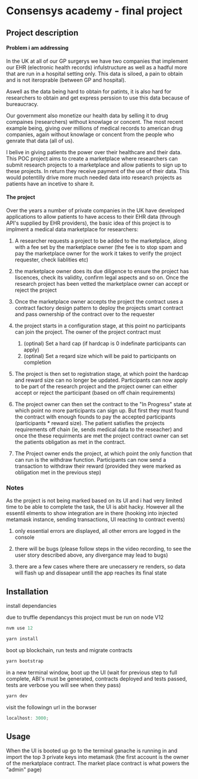 # Consensys academy - final project

## Project description

#### Problem i am addressing

In the UK at all of our GP surgerys we have two companies that implement our EHR (electronic health records) infulstructure as well as a hadful more that are run in a hospital setting only. This data is siloed, a pain to obtain and is not iteroprable (between GP and hospital).

Aswell as the data being hard to obtain for patints, it is also hard for researchers to obtain and get express perssion to use this data because of bureaucracy.

Our government also monetize our health data by selling it to drug compaines (researchers) without knowlage or concent. The most recent example being, giving over millions of medical records to american drug companies, again without knowlage or concent from the people who genrate that data (all of us).

I belive in giving patients the power over their healthcare and their data. This POC project aims to create a marketplace where researchers can submit research projects to a marketplace and allow patients to sign up to these projects. In return they receive payment of the use of their data. This would potentilly drive more much needed data into research projects as patients have an incetive to share it.

#### The project

Over the years a number of private companies in the UK have developed applications to allow patients to have access to their EHR data (through API's supplied by EHR providers), the basic idea of this project is to implment a medical data marketplace for researchers:

1. A researcher requests a project to be added to the marketplace, along with a fee set by the marketplace owner (the fee is to stop spam and pay the marketplace owner for the work it takes to verify the project requester, check liablities etc)

2. the marketplace owner does its due diligence to ensure the project has liscences, check its validity, confirm legal aspects and so on. Once the research project has been vetted the marketplace owner can accept or reject the project

3. Once the marketplace owner accepts the project the contract uses a contract factory design pattern to deploy the projects smart contract and pass ownership of the contract over to the requester

4. the project starts in a configuration stage, at this point no participants can join the project. The owner of the project contract must

   1. (optinal) Set a hard cap (if hardcap is 0 indefinate participants can apply)
   2. (optinal) Set a reqard size which will be paid to participants on completion

5. The project is then set to registration stage, at which point the hardcap and reward size can no longer be updated. Participants can now apply to be part of the research project and the project owner can either accept or reject the participant (based on off chain requirements)

6. The project owner can then set the contract to the "In Progress" state at which point no more participants can sign up. But first they must found the contract with enough founds to pay the accepted participants (participants \* reward size). The patient satisfies the projects requirements off chain (ie, sends medical data to the reseacher) and once the these requirments are met the project contract owner can set the patients obligation as met in the contract.

7. The Project owner ends the project, at which point the only function that can run is the withdraw function. Participants can now send a transaction to withdraw their reward (provided they were marked as obligation met in the previous step)

### Notes

As the project is not being marked based on its UI and i had very limited time to be able to complete the task, the UI is abit hacky. However all the essentil elments to show integration are in there (hooking into injected metamask instance, sending transactions, UI reacting to contract events)

1. only essential errors are displayed, all other errors are logged in the console

2. there will be bugs (please follow steps in the video recording, to see the user story described above, any divergance may lead to bugs)

3. there are a few cases where there are unecassery re renders, so data will flash up and dissapear untill the app reaches its final state

## Installation

install dependancies

due to truffle dependancys this project must be run on node V12

```javascript
nvm use 12
```

```javascript
yarn install
```

boot up blockchain, run tests and migrate contracts

```javascript
yarn bootstrap
```

in a new terminal window, boot up the UI (wait for previous step to full complete, ABI's must be generated, contracts deployed and tests passed, tests are verbose you will see when they pass)

```javascript
yarn dev
```

visit the followingn url in the borwser

```javascript
localhost: 3000;
```

## Usage

When the UI is booted up go to the terminal ganache is running in and import the top 3 private keys into metamask (the first account is the owner of the merkatplace contract. The market place contract is what powers the "admin" page)
